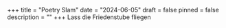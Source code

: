 +++
title = "Poetry Slam"
date = "2024-06-05"
draft = false
pinned = false
description = ""
+++
Lass die Friedenstube fliegen
